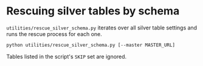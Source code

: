 # Rescuing silver tables by schema

`utilities/rescue_silver_schema.py` iterates over all silver table settings and runs the rescue process for each one.

```bash
python utilities/rescue_silver_schema.py [--master MASTER_URL]
```

Tables listed in the script's `SKIP` set are ignored.
